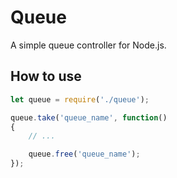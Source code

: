 # Queue

A simple queue controller for Node.js.

## How to use

```js
let queue = require('./queue');

queue.take('queue_name', function()
{
	// ...

	queue.free('queue_name');
});
```